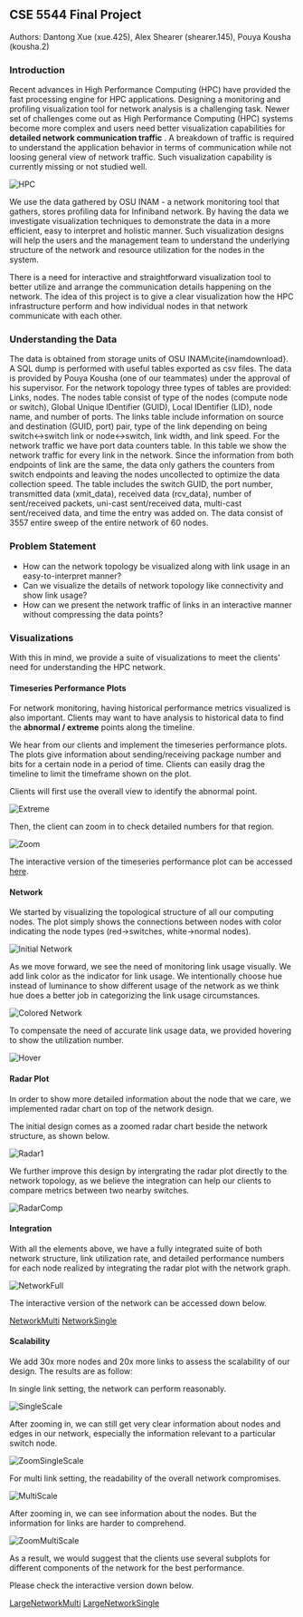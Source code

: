 ## CSE 5544 Final Project

Authors: 
Dantong Xue (xue.425), Alex Shearer (shearer.145), Pouya Kousha (kousha.2)

### Introduction

Recent advances in High Performance Computing (HPC) have provided the fast processing engine for HPC applications.
Designing a monitoring and profiling visualization tool for network
analysis is a challenging task. 
Newer set of challenges come out as High Performance Computing (HPC) systems become more complex and users need better visualization capabilities for **detailed network communication traffic** . A breakdown of traffic is required to understand the application behavior in terms of communication while not loosing general view of network traffic. Such visualization capability is currently missing or not studied well.  

![HPC](supercomputer.jpeg)

We use the data gathered by OSU INAM - a network monitoring tool that gathers, stores profiling data for Infiniband network. By having the data we investigate visualization techniques to demonstrate the data in a more efficient, easy to interpret and holistic manner. Such visualization designs will help the users and the management team to understand the underlying structure of the network and resource utilization for the nodes in the system.

There is a need for interactive and straightforward visualization tool to better utilize and arrange the communication details happening on the network. The idea of this project is to give a clear visualization how the HPC infrastructure perform and how individual nodes in that network communicate with each other.
### Understanding the Data

The data is obtained from storage units of OSU INAM\cite{inamdownload}. A SQL dump is performed with useful tables exported as csv files. The data is provided by Pouya Kousha (one of our teammates) under the approval of his supervisor. For the network topology three types of tables are provided: Links, nodes. The nodes table consist of type of the nodes (compute node or switch), Global Unique IDentifier (GUID), Local IDentifier (LID), node name, and number of ports. The links table include information on source and destination (GUID, port) pair, type of the link depending on being switch<->switch link or node<->switch, link width, and link speed. For the network traffic we have port data counters table. In this table we show the network traffic for every link in the network. Since the information from both endpoints of link are the same, the data only gathers the counters from switch endpoints and leaving the nodes uncollected to optimize the data collection speed. The table includes the switch GUID, the port number, transmitted data (xmit\_data), received data (rcv\_data), number of sent/received packets, uni-cast sent/received data, multi-cast sent/received data, and time the entry was added on. The data consist of 3557 entire sweep of the entire network of 60 nodes. 

### Problem Statement

* How can the network topology be visualized along with link usage in an easy-to-interpret manner?
* Can we visualize the details of network topology like connectivity and show link usage?
* How can we present the network traffic of links in an interactive manner without compressing the data points?

### Visualizations

With this in mind, we provide a suite of visualizations to meet the clients' need for understanding the HPC network.

#### Timeseries Performance Plots

For network monitoring, having historical performance metrics visualized is also important. Clients may want to have analysis to historical data to find the **abnormal / extreme** points along the timeline.

We hear from our clients and implement the timeseries performance plots. The plots give information about sending/receiving package number and bits for a certain node in a period of time. Clients can easily drag the timeline to limit the timeframe shown on the plot.

Clients will first use the overall view to identify the abnormal point.

![Extreme](NoZoom.png)

Then, the client can zoom in to check detailed numbers for that region.

![Zoom](Zoom.png)

The interactive version of the timeseries performance plot can be accessed [here](data_line_plot.html).

#### Network
We started by visualizing the topological structure of all our computing nodes. The plot simply shows the connections between nodes with color indicating the node types (red->switches, white->normal nodes).

![Initial Network](InitNetwork.png)

As we move forward, we see the need of monitoring link usage visually. We add link color as the indicator for link usage. We intentionally choose hue instead of luminance to show different usage of the network as we think hue does a better job in categorizing the link usage circumstances.

![Colored Network](ColorNet.png)

 To compensate the need of accurate link usage data, we provided hovering to show the utilization number.

 ![Hover](OnHover.png)

#### Radar Plot

In order to show more detailed information about the node that we care, we implemented radar chart on top of the network design.

The initial design comes as a zoomed radar chart beside the network structure, as shown below.

![Radar1](Radar1.png)

We further improve this design by intergrating the radar plot directly to the network topology, as we believe the integration can help our clients to compare metrics between two nearby switches.

![RadarComp](RadarComp.png)

#### Integration

With all the elements above, we have a fully integrated suite of both network structure, link utilization rate, and detailed performance numbers for each node realized by integrating the radar plot with the network graph.

![NetworkFull](NetworkFull.png)

The interactive version of the network can be accessed down below.

[NetworkMulti](radar_network_multi.html)
[NetworkSingle](radar_network.html)

#### Scalability

We add 30x more nodes and 20x more links to assess the scalability of our design. The results are as follow:

In single link setting, the network can perform reasonably.

![SingleScale](single_scale.png)

After zooming in, we can still get very clear information about nodes and edges in our network, especially the information relevant to a particular switch node.

![ZoomSingleScale](zoom_single_scale.png)

For multi link setting, the readability of the overall network compromises.

![MultiScale](multi_scale.png)

After zooming in, we can see information about the nodes. But the information for links are harder to comprehend.

![ZoomMultiScale](zoom_multi_scale.png)

As a result, we would suggest that the clients use several subplots for different components of the network for the best performance.

Please check the interactive version down below.

[LargeNetworkMulti](radar_network_multi_scale.html)
[LargeNetworkSingle](radar_network_scale.html)


